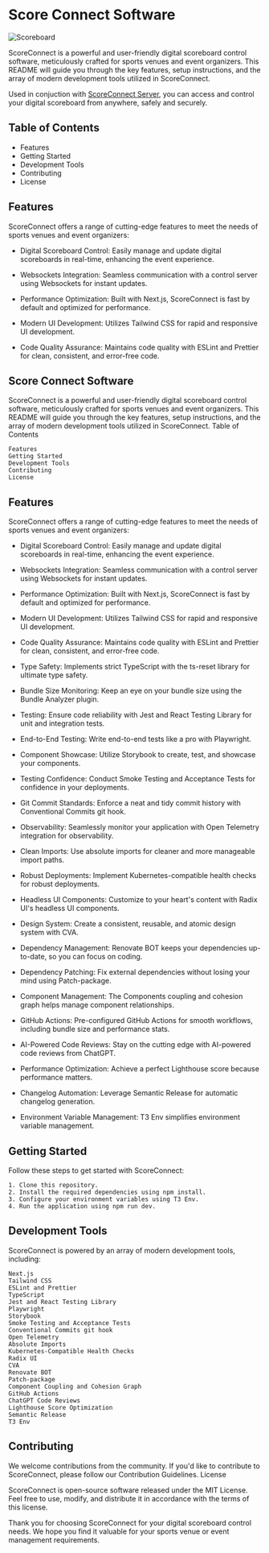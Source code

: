 # Score Connect Software

![Scoreboard](https://necrozma.xyz/pub/screencapture-localhost-3000-scoreboard-2023-11-07-19_20_30.png)

ScoreConnect is a powerful and user-friendly digital scoreboard control software, meticulously crafted for sports venues and event organizers. This README will guide you through the key features, setup instructions, and the array of modern development tools utilized in ScoreConnect.

Used in conjuction with [ScoreConnect Server](https://github.com/TheBozzz34/ScoreConnectServer), you can access and control your digital scoreboard from anywhere, safely and securely.

## Table of Contents

  - Features
  - Getting Started
  - Development Tools
  - Contributing
  - License

## Features

ScoreConnect offers a range of cutting-edge features to meet the needs of sports venues and event organizers:

  - Digital Scoreboard Control: Easily manage and update digital scoreboards in real-time, enhancing the event experience.

  - Websockets Integration: Seamless communication with a control server using Websockets for instant updates.

  - Performance Optimization: Built with Next.js, ScoreConnect is fast by default and optimized for performance.

  - Modern UI Development: Utilizes Tailwind CSS for rapid and responsive UI development.

  - Code Quality Assurance: Maintains code quality with ESLint and Prettier for clean, consistent, and error-free code.

## Score Connect Software

ScoreConnect is a powerful and user-friendly digital scoreboard control software, meticulously crafted for sports venues and event organizers. This README will guide you through the key features, setup instructions, and the array of modern development tools utilized in ScoreConnect.
Table of Contents

    Features
    Getting Started
    Development Tools
    Contributing
    License

## Features

ScoreConnect offers a range of cutting-edge features to meet the needs of sports venues and event organizers:

  - Digital Scoreboard Control: Easily manage and update digital scoreboards in real-time, enhancing the event experience.

  - Websockets Integration: Seamless communication with a control server using Websockets for instant updates.

  - Performance Optimization: Built with Next.js, ScoreConnect is fast by default and optimized for performance.

  - Modern UI Development: Utilizes Tailwind CSS for rapid and responsive UI development.

  - Code Quality Assurance: Maintains code quality with ESLint and Prettier for clean, consistent, and error-free code.

  - Type Safety: Implements strict TypeScript with the ts-reset library for ultimate type safety.

  - Bundle Size Monitoring: Keep an eye on your bundle size using the Bundle Analyzer plugin.

  - Testing: Ensure code reliability with Jest and React Testing Library for unit and integration tests.

  - End-to-End Testing: Write end-to-end tests like a pro with Playwright.

  - Component Showcase: Utilize Storybook to create, test, and showcase your components.

  - Testing Confidence: Conduct Smoke Testing and Acceptance Tests for confidence in your deployments.

  - Git Commit Standards: Enforce a neat and tidy commit history with Conventional Commits git hook.

  - Observability: Seamlessly monitor your application with Open Telemetry integration for observability.

  - Clean Imports: Use absolute imports for cleaner and more manageable import paths.

  - Robust Deployments: Implement Kubernetes-compatible health checks for robust deployments.

  - Headless UI Components: Customize to your heart's content with Radix UI's headless UI components.

  - Design System: Create a consistent, reusable, and atomic design system with CVA.

  - Dependency Management: Renovate BOT keeps your dependencies up-to-date, so you can focus on coding.

  - Dependency Patching: Fix external dependencies without losing your mind using Patch-package.

  - Component Management: The Components coupling and cohesion graph helps manage component relationships.

  - GitHub Actions: Pre-configured GitHub Actions for smooth workflows, including bundle size and performance stats.

  - AI-Powered Code Reviews: Stay on the cutting edge with AI-powered code reviews from ChatGPT.

  - Performance Optimization: Achieve a perfect Lighthouse score because performance matters.

  - Changelog Automation: Leverage Semantic Release for automatic changelog generation.

  - Environment Variable Management: T3 Env simplifies environment variable management.

## Getting Started

Follow these steps to get started with ScoreConnect:

    1. Clone this repository.
    2. Install the required dependencies using npm install.
    3. Configure your environment variables using T3 Env.
    4. Run the application using npm run dev.

## Development Tools

ScoreConnect is powered by an array of modern development tools, including:

    Next.js
    Tailwind CSS
    ESLint and Prettier
    TypeScript
    Jest and React Testing Library
    Playwright
    Storybook
    Smoke Testing and Acceptance Tests
    Conventional Commits git hook
    Open Telemetry
    Absolute Imports
    Kubernetes-Compatible Health Checks
    Radix UI
    CVA
    Renovate BOT
    Patch-package
    Component Coupling and Cohesion Graph
    GitHub Actions
    ChatGPT Code Reviews
    Lighthouse Score Optimization
    Semantic Release
    T3 Env

## Contributing

We welcome contributions from the community. If you'd like to contribute to ScoreConnect, please follow our Contribution Guidelines.
License

ScoreConnect is open-source software released under the MIT License. Feel free to use, modify, and distribute it in accordance with the terms of this license.

Thank you for choosing ScoreConnect for your digital scoreboard control needs. We hope you find it valuable for your sports venue or event management requirements.

<!-- ALL-CONTRIBUTORS-LIST:START - Do not remove or modify this section -->
<!-- prettier-ignore-start -->
<!-- markdownlint-disable -->

<!-- markdownlint-restore -->
<!-- prettier-ignore-end -->

<!-- ALL-CONTRIBUTORS-LIST:END -->
